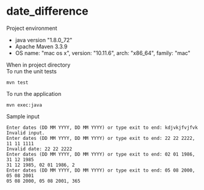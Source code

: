 # date_difference 

Project environment
* java version "1.8.0_72"
* Apache Maven 3.3.9 
* OS name: "mac os x", version: "10.11.6", arch: "x86_64", family: "mac"

When in project directory  
To run the unit tests  
```
mvn test
```
To run the application
```
mvn exec:java
```

Sample input
```
Enter dates (DD MM YYYY, DD MM YYYY) or type exit to end: kdjvkjfvjfvk
Invalid input.
Enter dates (DD MM YYYY, DD MM YYYY) or type exit to end: 22 22 2222, 11 11 1111
Invalid date: 22 22 2222
Enter dates (DD MM YYYY, DD MM YYYY) or type exit to end: 02 01 1986, 31 12 1985
31 12 1985, 02 01 1986, 2
Enter dates (DD MM YYYY, DD MM YYYY) or type exit to end: 05 08 2000, 05 08 2001
05 08 2000, 05 08 2001, 365
```
